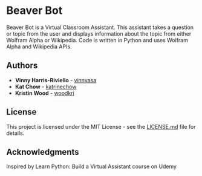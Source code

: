 # Beaver Bot
Beaver Bot is a Virtual Classroom Assistant. This assistant takes a question or topic from the user and displays information about the topic from either Wolfram Alpha or Wikipedia. Code is written in Python and uses Wolfram Alpha and Wikipedia APIs.

## Authors

* **Vinny Harris-Riviello** - [vinnyasa](https://github.com/vinnyasa)
* **Kat Chow** - [katrinechow](https://github.com/katrinechow)
* **Kristin Wood** - [woodkri](https://github.com/woodkri)

## License

This project is licensed under the MIT License - see the [LICENSE.md](LICENSE.md) file for details.

## Acknowledgments

Inspired by Learn Python: Build a Virtual Assistant course on Udemy


